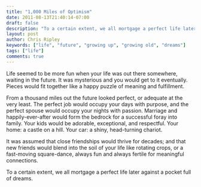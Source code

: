 ```yaml
---
title: "1,000 Miles of Optimism"
date: 2011-08-13T21:40:14-07:00
draft: false
description: "To a certain extent, we all mortgage a perfect life later against a pocket full of dreams."
layout: post
author: Chris Ripley
keywords: ["life", "future", "growing up", "growing old", "dreams"]
tags: ["life"]
comments: true
---
```


Life seemed to be more fun when your life was out there somewhere, waiting in the future. It was mysterious and you would get to it eventually. Pieces would fit together like a happy puzzle of meaning and fulfillment. 

From a thousand miles out the future looked perfect, or adequate at the very least. The perfect job would occupy your days with purpose, and the perfect spouse would occupy your nights with passion. Marriage and happily-ever-after would form the bedrock for a successful foray into family. Your kids would be adorable, exceptional, and respectful. Your home: a castle on a hill. Your car: a shiny, head-turning chariot. 

It was assumed that close friendships would thrive for decades; and that new friends would blend into the soil of your life like rotating crops, or a fast-moving square-dance, always fun and always fertile for meaningful connections. 

To a certain extent, we all mortgage a perfect life later against a pocket full of dreams.
